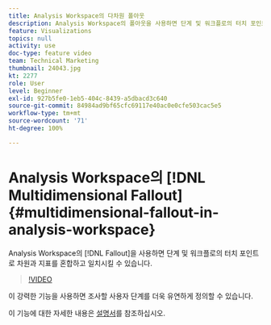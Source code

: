 ```yaml
---
title: Analysis Workspace의 다차원 폴아웃
description: Analysis Workspace의 폴아웃을 사용하면 단계 및 워크플로의 터치 포인트로 차원과 지표를 혼합하고 일치시킬 수 있습니다.
feature: Visualizations
topics: null
activity: use
doc-type: feature video
team: Technical Marketing
thumbnail: 24043.jpg
kt: 2277
role: User
level: Beginner
exl-id: 927b5fe0-1eb5-404c-8439-a5dbacd3c640
source-git-commit: 84984ad9bf65cfc69117e40ac0e0cfe503cac5e5
workflow-type: tm+mt
source-wordcount: '71'
ht-degree: 100%

---
```


# Analysis Workspace의 [!DNL Multidimensional Fallout] {#multidimensional-fallout-in-analysis-workspace}

Analysis Workspace의 [!DNL Fallout]을 사용하면 단계 및 워크플로의 터치 포인트로 차원과 지표를 혼합하고 일치시킬 수 있습니다.

>[!VIDEO](https://video.tv.adobe.com/v/24043/?quality=12&learn=on)

이 강력한 기능을 사용하면 조사할 사용자 단계를 더욱 유연하게 정의할 수 있습니다.

이 기능에 대한 자세한 내용은 [설명서](https://experienceleague.adobe.com/docs/analytics/analyze/analysis-workspace/visualizations/fallout/configuring-interdimensional-fallout.html?lang=ko)를 참조하십시오.
